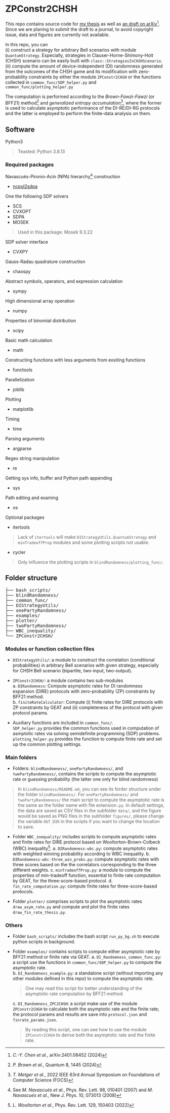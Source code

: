 # ZPConstr2CHSH

This repo contains source code for [my thesis](https://thesis.lib.ncku.edu.tw/thesis/detail/35155df76be1c65883ed908ef6ff1c0c/) as well as [an draft on arXiv](https://arxiv.org/abs/2401.08452)[^1]. Since we are planing to submit the draft to a journal, to avoid copyright issue, data and figures are currently not available.

In this repo, you can \
(i) construct a strategy for arbitrary Bell scenarios with module `QuantumStrategy`. Especially, strategies in Clauser-Horne-Shimony-Holt (CHSH) scenario can be easily built with `class::StrategiesInCHSHScenario`. \
(ii) compute the amount of device-independent (DI) randomness generated from the outcomes of the CHSH game and its modification with zero-probability constraints by either the module `ZPConstr2CHSH` or the functions collected in `common_func/SDP_helper.py` and `common_func/plotting_helper.py`

The computation is performed according to the *Brown-Fawzi-Fawzi* (or BFF21) method[^2] and *generalized entropy accumulation*[^3], where the former is used to calculate asymptotic performance of the DI-RE/DI-RG protocols and the latter is employed to perform the finite-data analysis on them.

[^1]: *C.-Y. Chen et al.*, arXiv:2401.08452 (2024)

[^2]: *P. Brown et al.*, Quantum 8, 1445 (2024)

[^3]: *T. Metger et al.*, 2022 IEEE 63rd Annual Symposium on Foundations of Computer Science (FOCS)

## Software
Python3
> Teasted: Python 3.8.13

### Required packages

Navascués-Pironio-Acín (NPA) hierarchy[^4] construction
- [ncpol2sdpa](https://github.com/peterjbrown519/ncpol2sdpa)

One the following SDP solvers
- SCS
- CVXOPT
- SDPA
- MOSEK
> Used in this package: Mosek 9.3.22

SDP solver interface
- CVXPY

Gauss-Radau quadrature construction
- chaospy

Abstract symbols, operators, and expression calculation
- sympy

High dimensional array operation
- numpy

Properties of binomial distribution
- scipy

Basic math calculation
- math

Constructing functions with less arguments from exsiting functions
- functools

Parallelization
- joblib

Plotting
- matplotlib

Timing
- time

Parsing arguments
- argparse

Regex string manipulation
- re

Getting sys info, buffer and Python path appending
- sys

Path editing and examing
- os

Optional packages
- itertools
> Lack of `itertools` will make `DIStrategyUtils.QuantumStrategy` and `minTradeoffProp` modules and some plotting scripts not usable.
- cycler
> Only influence the plotting scripts in `blindRandomness/plotting_func/`.

[^4]: See *M. Navascués et al.*, Phys. Rev. Lett. 98, 010401 (2007) and *M. Navascués et al.*, New J. Phys. 10, 073013 (2008)

## Folder structure
<pre>
├── bash_scripts/
├── blindRandomness/
├── common_func/
├── DIStrategyUtils/
├── onePartyRandomness/
├── examples/
├── plotter/
├── twoPartyRandomness/
├── WBC_inequality/ 
└── ZPConstr2CHSH/
</pre>

### Modules or function collection files

- `DIStrategyUtils/`: a module to construct the correlation (conditional probabilities) in arbitrary Bell scenarios with given strategy, especially for CHSH Bell scenario (bipartite, two-input, two-output).

- `ZPConstr2CHSH/`: a module contains two sub-modules \
    a. `DIRandomness`: Compute asymptotic rates for DI randomness expansion (DIRE) protocols with zero-probability (ZP) constraints by BFF21 method.\
    b. `finiteRateCalculator`: Compute (i) finite rates for DIRE protocols with ZP constraints by GEAT and (ii) completeness of the protocol with given protocol params.

- Auxiliary functions are included in `common_func/`. \
`SDP_helper.py` provides the common functions used in computation of asmptotic rates via solving semidefinite programming (SDP) problems. \
`plotting_helper.py` provides the function to compute finite rate and set up the common plotting settings.

### Main folders
- Folders: `blindRandomness/`, `onePartyRandomness/`, and `twoPartyRandomness/`, contains the scripts to compute the asymptotic rate or guessing probability (the latter one only for blind randomness)
> In `blindRandomness/README.md`, you can see its forder structure under the folder `blindRandomness/`. For `onePartyRandomness/` and `twoPartyRandomness/` the main script to compute the asymptotic rate is the same as the folder name with file extension`.py`. In default settings, the data are saved as CSV files in the subfolder `data/`, and the figure would be saved as PNG files in the subfolder `figures/`, please change the variable `OUT_DIR` in the scripts if you want to change the location to save.

- Folder `WBC_inequality/` includes scripts to compute asymptotic rates and finite rates for DIRE protocol based on Wooltorton-Brown-Colbeck (WBC) inequality[^5].
    a. `DIRandomness-wbc.py`: compute asymptotic rates with weighted winning probability according to WBC inequality.
    b. `DIRandomness-wbc-three_win_probs.py`: compute asymptotic rates with three scores based on the the correlators corresponding to the three different weights.
    c. `minTradeoffProp.py`: a module to compute the properties of min-tradeoff function, essential to finite rate computation by GEAT, for the three-score-based protocol.
    d. `fin_rate_computation.py`: compute finite rates for three-score-based protocols.

- Folder `plotter/` comprises scripts to plot the asymptotic rates `draw_asym_rate.py` and compute and plot the finite rates `draw_fin_rate_thesis.py`.

[^5]: *L. Wooltorton et al.*, Phys. Rev. Lett. 129, 150403 (2022)

### Others

- Folder `bash_scripts/` includes the bash script `run_py_bg.sh` to execute python scripts in background.

- Folder `examples/` contains scripts to compute either asymptotic rate by BFF21 method or finite rate via GEAT.
    a. `DI_Randomness_common_func.py`: a script use the functions in `common_func/SDP_helper.py` to compute the asymptotic rate. \
    b. `DI_Randomness_example.py`: a standalone script (without importing any other modules defined in this repo) to compute the asymptotic rate.
    > One may read this script for better understanding of the asymptotic rate computation by BFF21 method.
    >

    c. `DI_Randomness_ZPC2CHSH`: a script make use of the module `ZPConstr2CHSH` to calculate both the asymptotic rate and the finite rate; the protocol params and results are save into `protocol.json` and `finrate_params.json`.
    > By reading this script, one can see how to use the module `ZPConstr2CHSH` to derive both the asymptotic rate and the finite rate.
